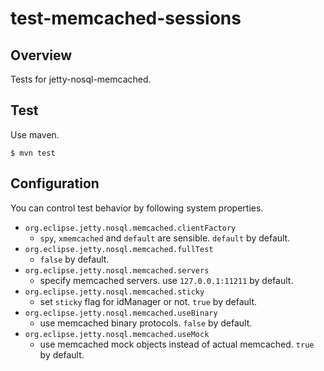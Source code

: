 # test-memcached-sessions

## Overview

Tests for jetty-nosql-memcached.


## Test

Use maven.

    $ mvn test


## Configuration

You can control test behavior by following system properties.

* `org.eclipse.jetty.nosql.memcached.clientFactory`
  * `spy`, `xmemcached` and `default` are sensible. `default` by default.
* `org.eclipse.jetty.nosql.memcached.fullTest`
  * `false` by default.
* `org.eclipse.jetty.nosql.memcached.servers`
  * specify memcached servers. use `127.0.0.1:11211` by default.
* `org.eclipse.jetty.nosql.memcached.sticky`
  * set `sticky` flag for idManager or not. `true` by default.
* `org.eclipse.jetty.nosql.memcached.useBinary`
  * use memcached binary protocols. `false` by default.
* `org.eclipse.jetty.nosql.memcached.useMock`
  * use memcached mock objects instead of actual memcached. `true` by default.
